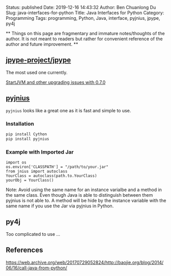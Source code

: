 Status: published
Date: 2019-12-16 14:43:32
Author: Ben Chuanlong Du
Slug: java-interfaces-for-python
Title: Java Interfaces for Python
Category: Programming
Tags: programming, Python, Java, interface, pyjnius, jpype, py4j

**
Things on this page are
fragmentary and immature notes/thoughts of the author.
It is not meant to readers
but rather for convenient reference of the author and future improvement.
**

## [jpype-project/jpype](https://github.com/jpype-project/jpype)

The most used one currently.

[StartJVM and other upgrading issues with 0.7.0](https://github.com/jpype-project/jpype/issues/498)

## [pyjnius](https://github.com/kivy/pyjnius)

`pyjnius` looks like a great one 
as it is fast and simple to use.

### Installation

```bash
pip install Cython
pip install pyjnius
```

### Example with Imported Jar

```
import os
os.environ['CLASSPATH'] = "/path/to/your.jar"
from jnius import autoclass
YourClass = autoclass(path.to.YourClass)
yourObj = YourClass()
```

Note: Avoid using the same name for an instance varialbe and a method in the same class.
Even though Java is able to distinguish between them 
pyjnius is not able to. 
A method will be hide by the instance variable with the same name 
if you use the Jar via pyjnius in Python.

## py4j 

Too complicated to use ...

## References

https://web.archive.org/web/20170729052824/http://baojie.org/blog/2014/06/16/call-java-from-python/
